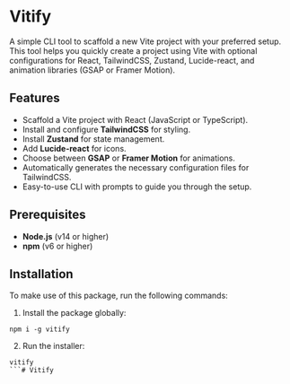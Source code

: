 # Vitify

A simple CLI tool to scaffold a new Vite project with your preferred setup. This tool helps you quickly create a project using Vite with optional configurations for React, TailwindCSS, Zustand, Lucide-react, and animation libraries (GSAP or Framer Motion).

## Features

- Scaffold a Vite project with React (JavaScript or TypeScript).
- Install and configure **TailwindCSS** for styling.
- Install **Zustand** for state management.
- Add **Lucide-react** for icons.
- Choose between **GSAP** or **Framer Motion** for animations.
- Automatically generates the necessary configuration files for TailwindCSS.
- Easy-to-use CLI with prompts to guide you through the setup.

## Prerequisites

- **Node.js** (v14 or higher)
- **npm** (v6 or higher)

## Installation

To make use of this package, run the following commands:

1. Install the package globally:

```
npm i -g vitify
```
2. Run the installer:
```
vitify
```# Vitify
